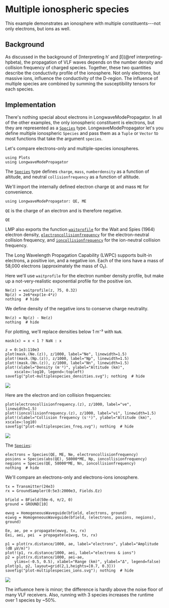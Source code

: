 # Multiple ionospheric species
 
This example demonstrates an ionosphere with multiple constituents---not only electrons,
but ions as well.
 
## Background
 
As discussed in the background of [Interpreting h′ and β](@ref interpreting-hpbeta),
the propagation of VLF waves depends on the number density and collision frequency of
charged species. Together, these two quantities describe the conductivity profile of the
ionosphere. Not only electrons, but massive ions, influence the conductivity of the
D-region. The influence of multiple species are combined by summing the susceptibility
tensors for each species. 
 
## Implementation
 
There's nothing special about electrons in LongwaveModePropagator.
In all of the other examples, the only ionospheric constituent is electrons, but they
are represented as a [`Species`](@ref) type.
LongwaveModePropagator let's you define multiple ionospheric `Species` and pass them as a
`Tuple` or `Vector` to most functions that take the argument `species`.
 
Let's compare electrons-only and multiple-species ionospheres.

```@example multiple
using Plots
using LongwaveModePropagator
```

The [`Species`](@ref) type defines `charge`, `mass`, `numberdensity` as a function
of altitude, and neutral `collisionfrequency` as a function of altitude.
 
We'll import the internally defined electron charge `QE` and mass `ME` for convenience.

```@example multiple
using LongwaveModePropagator: QE, ME
```

`QE` is the charge of an electron and is therefore negative.

```@repl multiple
QE
```

LMP also exports the function [`waitprofile`](@ref) for the Wait and Spies (1964) electron
density, [`electroncollisionfrequency`](@ref) for the electron-neutral collision frequency,
and [`ioncollisionfrequency`](@ref) for the ion-neutral collision frequency.
 
The Long Wavelength Propagation Capability (LWPC) supports built-in electrons, a positive
ion, and a negative ion.
Each of the ions have a mass of 58,000 electrons (approximately the mass of O₂).
 
Here we'll use `waitprofile` for the electron number density profile, but make up a
not-very-realistic exponential profile for the positive ion.

```@example multiple
Ne(z) = waitprofile(z, 75, 0.32)
Np(z) = 2e6*exp(1e-4*z)
nothing  # hide
```

We define density of the negative ions to conserve charge neutrality. 

```@example multiple
Nn(z) = Np(z) - Ne(z)
nothing  # hide
```

For plotting, we'll replace densities below 1 m⁻³ with `NaN`.

```@example multiple
mask(x) = x < 1 ? NaN : x

z = 0:1e3:110e3
plot(mask.(Ne.(z)), z/1000, label="Ne", linewidth=1.5)
plot!(mask.(Np.(z)), z/1000, label="Np", linewidth=1.5)
plot!(mask.(Nn.(z)), z/1000, label="Nn", linewidth=1.5)
plot!(xlabel="Density (m⁻³)", ylabel="Altitude (km)",
    xscale=:log10, legend=:topleft)
savefig("plot-multiplespecies_densities.svg"); nothing  # hide
```

![](plot-multiplespecies_densities.svg)

Here are the electron and ion collision frequencies:

```@example multiple
plot(electroncollisionfrequency.(z), z/1000, label="νe", linewidth=1.5)
plot!(ioncollisionfrequency.(z), z/1000, label="νi", linewidth=1.5)
plot!(xlabel="Collision frequency (s⁻¹)", ylabel="Altitude (km)", xscale=:log10)
savefig("plot-multiplespecies_freq.svg"); nothing  # hide
```

![](plot-multiplespecies_freq.svg)

The [`Species`](@ref):

```@example multiple
electrons = Species(QE, ME, Ne, electroncollisionfrequency)
posions = Species(abs(QE), 58000*ME, Np, ioncollisionfrequency)
negions = Species(QE, 58000*ME, Nn, ioncollisionfrequency)
nothing  # hide
```

We'll compare an electrons-only and electrons-ions ionosphere.

```@example multiple
tx = Transmitter(24e3)
rx = GroundSampler(0:5e3:2000e3, Fields.Ez)

bfield = BField(50e-6, π/2, 0)
ground = GROUND[10]

ewvg = HomogeneousWaveguide(bfield, electrons, ground)
eiwvg = HomogeneousWaveguide(bfield, (electrons, posions, negions), ground)

Ee, ae, pe = propagate(ewvg, tx, rx)
Eei, aei, pei  = propagate(eiwvg, tx, rx)

p1 = plot(rx.distance/1000, ae, label="electrons", ylabel="Amplitude (dB μV/m)")
plot!(p1, rx.distance/1000, aei, label="electrons & ions")
p2 = plot(rx.distance/1000, aei-ae,
    ylims=(-0.5, 0.5), xlabel="Range (km)", ylabel="Δ", legend=false)
plot(p1, p2, layout=grid(2,1,heights=[0.7, 0.3]))
savefig("plot-multiplespecies_ions.svg"); nothing  # hide
```

![](plot-multiplespecies_ions.svg)

The influence here is minor; the difference is hardly above the noise floor of many VLF
receivers.
Also, running with 3 species increases the runtime over 1 species by ~50%.
